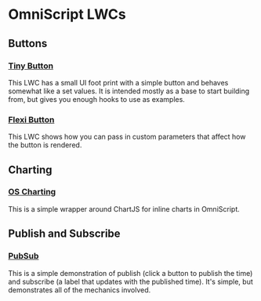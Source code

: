 # OmniScript LWCs



## Buttons

### [Tiny Button](OmniScriptLWCs/TinyButton.md)

This LWC has a small UI foot print with a simple button and behaves somewhat like a set values.  It is intended mostly as a base to start building from, but gives you enough hooks to use as examples.

### [Flexi Button](OmniScriptLWCs/FlexiButton.md)

This LWC shows how you can pass in custom parameters that affect how the button is rendered.



## Charting

### [OS Charting](OmniScriptLWCs/OsCharting.md)

This is a simple wrapper around ChartJS for inline charts in OmniScript.



## Publish and Subscribe

### [PubSub](OmniScriptLWCs/PubSub.md)

This is a simple demonstration of publish (click a button to publish the time) and subscribe (a label that updates with the published time).  It's simple, but demonstrates all of the mechanics involved.

